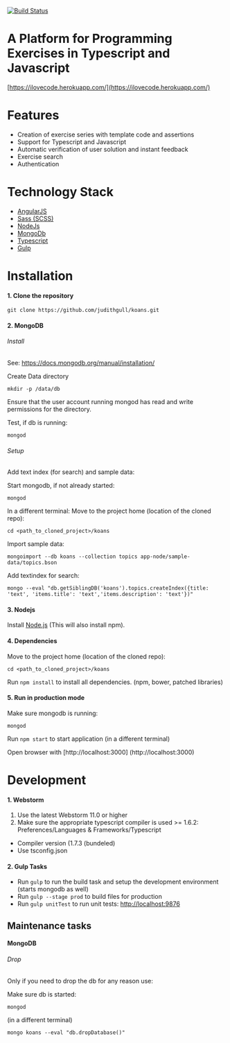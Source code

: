 [![Build Status](https://travis-ci.org/judithgull/koans.svg?branch=master)](https://travis-ci.org/judithgull/koans)

# A Platform for Programming Exercises in Typescript and Javascript
[https://ilovecode.herokuapp.com/](https://ilovecode.herokuapp.com/)

# Features
- Creation of exercise series with template code and assertions
- Support for Typescript and Javascript
- Automatic verification of user solution and instant feedback
- Exercise search
- Authentication

# Technology Stack
- [AngularJS](https://angularjs.org/)
- [Sass (SCSS)](http://sass-lang.com/)
- [NodeJs](https://nodejs.org/)
- [MongoDb](https://www.mongodb.org/)
- [Typescript](http://www.typescriptlang.org/)
- [Gulp](http://gulpjs.com/)

# Installation

#### 1. Clone the repository
```
git clone https://github.com/judithgull/koans.git
```

#### 2. MongoDB
###### Install 
See: https://docs.mongodb.org/manual/installation/

Create Data directory
```
mkdir -p /data/db
```
Ensure that the user account running mongod has read and write permissions for the directory.

Test, if db is running: 
```
mongod
```

###### Setup
Add text index (for search) and sample data:

Start mongodb, if not already started:
```
mongod
```
In a different terminal:
Move to the project home (location of the cloned repo):
```
cd <path_to_cloned_project>/koans
```
Import sample data:
```
mongoimport --db koans --collection topics app-node/sample-data/topics.bson
```
Add textindex for search:
```
mongo --eval "db.getSiblingDB('koans').topics.createIndex({title: 'text', 'items.title': 'text','items.description': 'text'})"
```

#### 3. Nodejs
Install [Node.js](http://nodejs.org/) (This will also install npm).

#### 4. Dependencies
Move to the project home (location of the cloned repo):
```
cd <path_to_cloned_project>/koans
```

Run `npm install` to install all dependencies. (npm, bower, patched libraries)

#### 5. Run in production mode

Make sure mongodb is running:
```
mongod
```
Run ```npm start``` to start application (in a different terminal)

Open browser with [http://localhost:3000] (http://localhost:3000)

# Development

#### 1. Webstorm
1. Use the latest Webstorm 11.0 or higher
2. Make sure the appropriate typescript compiler is used >= 1.6.2: Preferences/Languages & Frameworks/Typescript
- Compiler version (1.7.3 (bundeled)
- Use tsconfig.json

#### 2. Gulp Tasks
- Run `gulp` to run the build task and setup the development environment (starts mongodb as well)
- Run `gulp --stage prod` to build files for production
- Run `gulp unitTest` to run unit tests: [http://localhost:9876](http://localhost:9876)

## Maintenance tasks

#### MongoDB
###### Drop
Only if you need to drop the db for any reason use:

Make sure db is started:
```
mongod
```
(in a different terminal)
```
mongo koans --eval "db.dropDatabase()"
```
